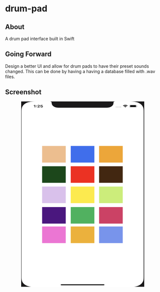 # drum-pad

## About
A drum pad interface built in Swift

## Going Forward
Design a better UI and allow for drum pads to have their preset sounds changed. This can be done by having a having a database filled with .wav files.

## Screenshot 
 <p align="center"> 
    <img src="basicUI.png" width="400" height="600">
 </p>




